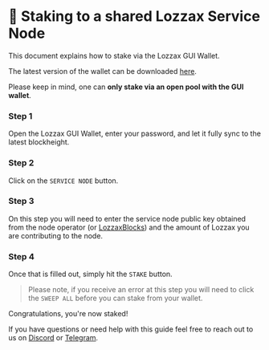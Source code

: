 # 💸 Staking to a shared Lozzax Service Node

This document explains how to stake via the Lozzax GUI Wallet.

The latest version of the wallet can be downloaded [here](../../downloads.md).

Please keep in mind, one can **only stake via an open pool with the GUI wallet**.

### Step 1

Open the Lozzax GUI Wallet, enter your password, and let it fully sync to the latest blockheight.

### Step 2

Click on the `SERVICE NODE` button.

### Step 3

On this step you will need to enter the service node public key obtained from the node operator \(or [LozzaxBlocks](https://lokiblocks.com/service_nodes)\) and the amount of Lozzax you are contributing to the node.

### Step 4

Once that is filled out, simply hit the `STAKE` button.

> Please note, if you receive an error at this step you will need to click the `SWEEP ALL` before you can stake from your wallet.

Congratulations, you're now staked!

If you have questions or need help with this guide feel free to reach out to us on [Discord](https://discordapp.com/invite/67GXfD6) or [Telegram](https://t.me/Lozzax_Community).

